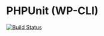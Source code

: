 PHPUnit (WP-CLI)
===

[![Build Status](https://travis-ci.org/santerref/wordpress-plugin-testing.svg?branch=master)](https://travis-ci.org/santerref/wordpress-plugin-testing)
